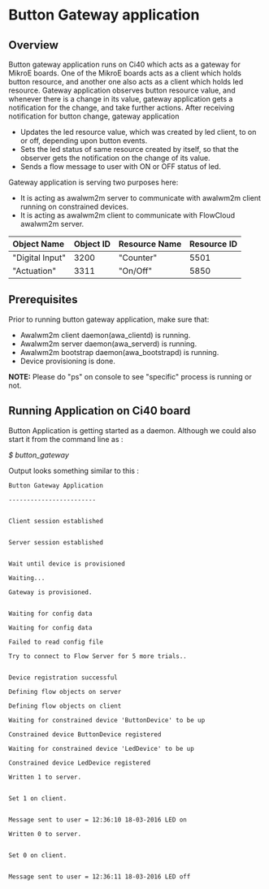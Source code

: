 # Button Gateway application

## Overview
Button gateway application runs on Ci40 which acts as a gateway for MikroE boards. One of the MikroE boards acts as a client which holds button resource, and another one also acts as a client which holds led resource. Gateway application observes button resource value, and whenever there is a change in its value, gateway application gets a notification for the change, and take further actions. After receiving notification for button change, gateway application

- Updates the led resource value, which was created by led client, to on or off, depending upon button events.
- Sets the led status of same resource created by itself, so that the observer gets the notification on the change of its value.
- Sends a flow message to user with ON or OFF status of led.

Gateway application is serving two purposes here:
- It is acting as awalwm2m server to communicate with awalwm2m client running on constrained devices.
- It is acting as awalwm2m client to communicate with FlowCloud awalwm2m server.

| Object Name     | Object ID      | Resource Name | Resource ID |
| :----           | :--------------| :-------------| :-----------|
| "Digital Input" | 3200           | "Counter"      | 5501        |
| "Actuation"     | 3311           | "On/Off"       | 5850        |

## Prerequisites
Prior to running button gateway application, make sure that:
- Awalwm2m client daemon(awa_clientd) is running.
- Awalwm2m server daemon(awa_serverd) is running.
- Awalwm2m bootstrap daemon(awa_bootstrapd) is running.
- Device provisioning is done.

**NOTE:** Please do "ps" on console to see "specific" process is running or not.

## Running Application on Ci40 board
Button Application is getting started as a daemon. Although we could also start it from the command line as :

*$ button_gateway*

Output looks something similar to this :
```
Button Gateway Application

------------------------


Client session established


Server session established


Wait until device is provisioned

Waiting...

Gateway is provisioned.


Waiting for config data

Waiting for config data

Failed to read config file

Try to connect to Flow Server for 5 more trials..


Device registration successful

Defining flow objects on server

Defining flow objects on client

Waiting for constrained device 'ButtonDevice' to be up

Constrained device ButtonDevice registered

Waiting for constrained device 'LedDevice' to be up

Constrained device LedDevice registered

Written 1 to server.


Set 1 on client.


Message sent to user = 12:36:10 18-03-2016 LED on

Written 0 to server.


Set 0 on client.


Message sent to user = 12:36:11 18-03-2016 LED off
```
